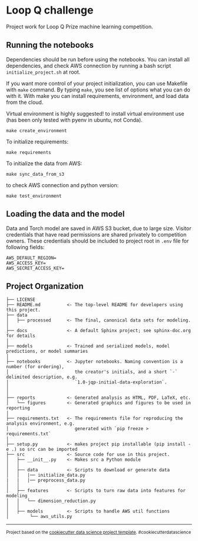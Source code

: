 
Loop Q challenge
==============================

Project work for Loop Q Prize machine learning competition.

Running the notebooks
--------------------
Dependencies should be run before using the notebooks. You can install all dependencies, and check AWS connection by running
a bash script `initialize_project.sh` at root. 

If you want more control of your project initialization, you can use Makefile with `make` command. 
By typing `make`, you see list of options what you can do with it. With make you can install requirements, environment, and load data from the cloud.

Virtual environment is highly suggested!
to install virtual environment use (has been only tested with pyenv in ubuntu, not Conda).
```
make create_environment
```

To initialize requirements:
```
make requirements
```

To initialize the data from AWS:
```
make sync_data_from_s3
```


to check AWS connection and python version:
```
make test_environment
```

Loading the data and the model
------------------------------
Data and Torch model are saved in AWS S3 bucket, due to large size. Visitor credentials that have read permissions are shared privately to competition owners. 
These credentials should be included to project root in `.env` file for following fields:

```
AWS_DEFAULT_REGION=
AWS_ACCESS_KEY=
AWS_SECRET_ACCESS_KEY=
``` 


Project Organization
------------

    ├── LICENSE
    ├── README.md          <- The top-level README for developers using this project.
    ├── data
    │   ├── processed      <- The final, canonical data sets for modeling.
    │
    ├── docs               <- A default Sphinx project; see sphinx-doc.org for details
    │
    ├── models             <- Trained and serialized models, model predictions, or model summaries
    │
    ├── notebooks          <- Jupyter notebooks. Naming convention is a number (for ordering),
    │                         the creator's initials, and a short `-` delimited description, e.g.
    │                         `1.0-jqp-initial-data-exploration`.
    │
    │
    ├── reports            <- Generated analysis as HTML, PDF, LaTeX, etc.
    │   └── figures        <- Generated graphics and figures to be used in reporting
    │
    ├── requirements.txt   <- The requirements file for reproducing the analysis environment, e.g.
    │                         generated with `pip freeze > requirements.txt`
    │
    ├── setup.py           <- makes project pip installable (pip install -e .) so src can be imported
    ├── src                <- Source code for use in this project.
    │   ├── __init__.py    <- Makes src a Python module
    │   │
    │   ├── data           <- Scripts to download or generate data
    │   │   |── initialize_data.py
    |   |   |── preprocess_data.py
    │   │
    │   ├── features       <- Scripts to turn raw data into features for modeling
    │   │   └── dimension_reduction.py
    │   │
    │   ├── models         <- Scripts to handle AWS util functions
    │        └── aws_utils.py                 
   


--------

<p><small>Project based on the <a target="_blank" href="https://drivendata.github.io/cookiecutter-data-science/">cookiecutter data science project template</a>. #cookiecutterdatascience</small></p>
